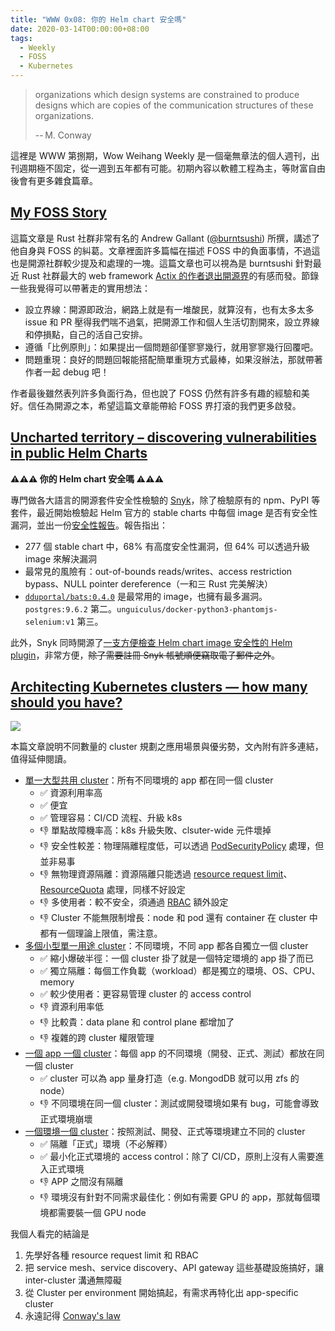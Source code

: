 ```yaml
---
title: "WWW 0x08: 你的 Helm chart 安全嗎"
date: 2020-03-14T00:00:00+08:00
tags:
  - Weekly
  - FOSS
  - Kubernetes
---
```


> organizations which design systems are constrained to produce designs which are copies of the communication structures of these organizations.
>
> -- M. Conway

這裡是 WWW 第捌期，Wow Weihang Weekly 是一個毫無章法的個人週刊，出刊週期極不固定，從一週到五年都有可能。初期內容以軟體工程為主，等財富自由後會有更多雜食篇章。

## [My FOSS Story](https://blog.burntsushi.net/foss/#other-thoughts-on-entitlement)

這篇文章是 Rust 社群非常有名的 Andrew Gallant ([@burntsushi](https://github.com/burntsushi)) 所撰，講述了他自身與 FOSS 的糾葛。文章裡面許多篇幅在描述 FOSS 中的負面事情，不過這也是開源社群較少提及和處理的一塊。這篇文章也可以視為是 burntsushi 針對最近 Rust 社群最大的 web framework [Actix 的作者退出開源界](https://github.com/actix/actix-web/issues/1289)的有感而發。節錄一些我覺得可以帶著走的實用想法：

- 設立界線：開源即政治，網路上就是有一堆酸民，就算沒有，也有太多太多 issue 和 PR 壓得我們喘不過氣，把開源工作和個人生活切割開來，設立界線和停損點，自己的活自己安排。
- 遵循「比例原則」：如果提出一個問題卻僅寥寥幾行，就用寥寥幾行回覆吧。
- 問題重現：良好的問題回報能搭配簡單重現方式最棒，如果沒辦法，那就帶著作者一起 debug 吧！

作者最後雖然表列許多負面行為，但也說了 FOSS 仍然有許多有趣的經驗和美好。信任為開源之本，希望這篇文章能帶給 FOSS 界打滾的我們更多啟發。

## [Uncharted territory – discovering vulnerabilities in public Helm Charts](https://snyk.io/blog/uncharted-territory-discovering-vulnerabilities-in-public-helm-charts/)

**⚠️⚠️⚠️ 你的 Helm chart 安全嗎 ⚠️⚠️⚠️**

專門做各大語言的開源套件安全性檢驗的 [Snyk](https://snyk.io)，除了檢驗原有的 npm、PyPI 等套件，最近開始檢驗起 Helm 官方的 stable charts 中每個 image 是否有安全性漏洞，並出一份[安全性報告](https://snyk.io/wp-content/uploads/helm-report.pdf)。報告指出：

- 277 個 stable chart 中，68% 有高度安全性漏洞，但 64% 可以透過升級 image 來解決漏洞
- 最常見的風險有：out-of-bounds reads/writes、access restriction bypass、NULL pointer dereference（一和三 Rust 完美解決）
- [`dduportal/bats:0.4.0`](https://hub.docker.com/r/dduportal/bats) 是最常用的 image，也擁有最多漏洞。`postgres:9.6.2` 第二。`unguiculus/docker-python3-phantomjs-selenium:v1` 第三。

此外，Snyk 同時開源了[一支方便檢查 Helm chart image 安全性的 Helm plugin](https://github.com/snyk-labs/helm-snyk)，非常方便，~~除了需要註冊 Snyk 帳號順便竊取電子郵件之外~~。

## [Architecting Kubernetes clusters — how many should you have?](https://learnk8s.io/how-many-clusters)

![](https://learnk8s.io/a/6f3a82b403f001b6862a27ee3e41879b.svg)

本篇文章說明不同數量的 cluster 規劃之應用場景與優劣勢，文內附有許多連結，值得延伸閱讀。

- [單一大型共用 cluster](https://learnk8s.io/how-many-clusters#1-one-large-shared-cluster)：所有不同環境的 app 都在同一個 cluster
  - ✅ 資源利用率高
  - ✅ 便宜
  - ✅ 管理容易：CI/CD 流程、升級 k8s
  - 👎 單點故障機率高：k8s 升級失敗、clsuter-wide 元件壞掉
  - 👎 安全性較差：物理隔離程度低，可以透過 [PodSecurityPolicy](https://kubernetes.io/docs/concepts/policy/pod-security-policy/) 處理，但並非易事
  - 👎 無物理資源隔離：資源隔離只能透過 [resource request limit](https://kubernetes.io/docs/concepts/configuration/manage-compute-resources-container/)、[ResourceQuota](https://kubernetes.io/docs/concepts/policy/resource-quotas/) 處理，同樣不好設定
  - 👎 多使用者：較不安全，須通過 [RBAC](https://kubernetes.io/docs/reference/access-authn-authz/rbac/) 額外設定
  - 👎 Cluster 不能無限制增長：node 和 pod 還有 container 在 cluster 中都有一個理論上限值，需注意。
- [多個小型單一用途 cluster](https://learnk8s.io/how-many-clusters#2-many-small-single-use-clusters)：不同環境，不同 app 都各自獨立一個 cluster
  - ✅ 縮小爆破半徑：一個 cluster 掛了就是一個特定環境的 app 掛了而已
  - ✅ 獨立隔離：每個工作負載（workload）都是獨立的環境、OS、CPU、memory
  - ✅ 較少使用者：更容易管理 cluster 的 access control
  - 👎 資源利用率低
  - 👎 比較貴：data plane 和 control plane 都增加了
  - 👎 複雜的跨 cluster 權限管理
- [一個 app 一個 cluster](https://learnk8s.io/how-many-clusters#3-cluster-per-application)：每個 app 的不同環境（開發、正式、測試）都放在同一個 cluster
  - ✅ cluster 可以為 app 量身打造（e.g. MongodDB 就可以用 zfs 的 node）
  - 👎 不同環境在同一個 cluster：測試或開發環境如果有 bug，可能會導致正式環境崩壞
- [一個環境一個 cluster](https://learnk8s.io/how-many-clusters#4-cluster-per-environment)：按照測試、開發、正式等環境建立不同的 cluster
  - ✅ 隔離「正式」環境（不必解釋）
  - ✅ 最小化正式環境的 access control：除了 CI/CD，原則上沒有人需要進入正式環境
  - 👎 APP 之間沒有隔離
  - 👎 環境沒有針對不同需求最佳化：例如有需要 GPU 的 app，那就每個環境都需要裝一個 GPU node

我個人看完的結論是

1. 先學好各種 resource request limit 和 RBAC
2. 把 service mesh、service discovery、API gateway 這些基礎設施搞好，讓 inter-cluster 溝通無障礙
3. 從 Cluster per environment 開始搞起，有需求再特化出 app-specific cluster
4. 永遠記得 [Conway's law](https://en.wikipedia.org/wiki/Conway%27s_law)
